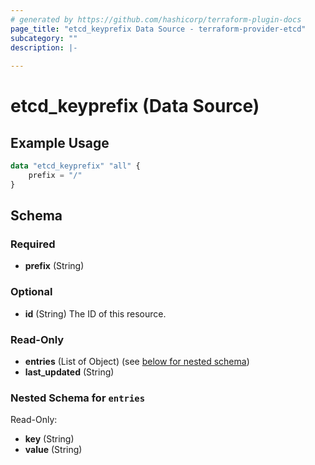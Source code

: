 ```yaml
---
# generated by https://github.com/hashicorp/terraform-plugin-docs
page_title: "etcd_keyprefix Data Source - terraform-provider-etcd"
subcategory: ""
description: |-
  
---
```


# etcd_keyprefix (Data Source)



## Example Usage

```terraform
data "etcd_keyprefix" "all" {
    prefix = "/"
}
```

<!-- schema generated by tfplugindocs -->
## Schema

### Required

- **prefix** (String)

### Optional

- **id** (String) The ID of this resource.

### Read-Only

- **entries** (List of Object) (see [below for nested schema](#nestedatt--entries))
- **last_updated** (String)

<a id="nestedatt--entries"></a>
### Nested Schema for `entries`

Read-Only:

- **key** (String)
- **value** (String)


